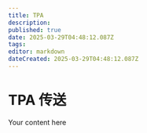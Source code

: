 ```yaml
---
title: TPA
description: 
published: true
date: 2025-03-29T04:48:12.087Z
tags: 
editor: markdown
dateCreated: 2025-03-29T04:48:12.087Z
---
```


# TPA 传送
Your content here